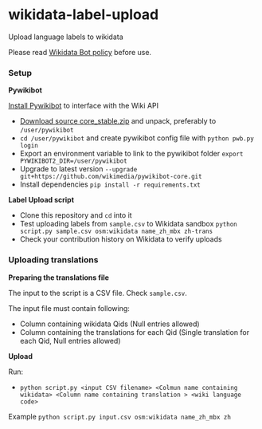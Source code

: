 # wikidata-label-upload

Upload language labels to wikidata

Please read [Wikidata Bot policy](https://www.wikidata.org/wiki/Wikidata:Bots) before use.

### Setup

**Pywikibot**

[Install Pywikibot](https://www.mediawiki.org/wiki/Manual:Pywikibot/Installation) to interface with the Wiki API
- [Download source core_stable.zip](http://tools.wmflabs.org/pywikibot/core_stable.zip) and unpack, preferably to `/user/pywikibot`
- `cd /user/pywikibot` and create pywikibot config file with `python pwb.py login`
- Export an environment variable to link to the pywikibot folder `export PYWIKIBOT2_DIR=/user/pywikibot`
- Upgrade to latest version `--upgrade git+https://github.com/wikimedia/pywikibot-core.git`
- Install dependencies `pip install -r requirements.txt`

**Label Upload script**

- Clone this repository and `cd` into it
- Test uploading labels from `sample.csv` to Wikidata sandbox `python script.py sample.csv osm:wikidata name_zh_mbx zh-trans `
- Check your contribution history on Wikidata to verify uploads

### Uploading translations

**Preparing the translations file**

The input to the script is a CSV file. Check `sample.csv`.

The input file must contain following:
  - Column containing wikidata Qids (Null entries allowed)
  - Column containing the translations for each Qid (Single translation for each Qid, Null entries allowed)
  
**Upload**

Run:
- `python script.py <input CSV filename> <Colmun name containing wikidata> <Column name containing translation > <wiki language code>`

Example `python script.py input.csv osm:wikidata name_zh_mbx zh`
